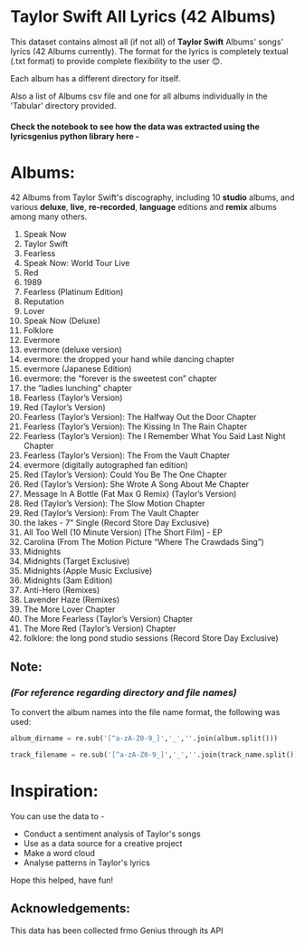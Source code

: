 # Taylor Swift All Lyrics (42 Albums)

This dataset contains almost all (if not all) of **Taylor Swift** Albums' songs' lyrics (42 Albums currently). The format for the lyrics is completely textual (.txt format) to provide complete flexibility to the user 😊.

Each album has a different directory for itself.

Also a list of Albums csv file and one for all albums individually in the 'Tabular' directory provided.

#### Check the notebook to see how the data was extracted using the lyricsgenius python library here - 

# Albums:
42 Albums from Taylor Swift's discography, including 10 **studio** albums, and various **deluxe**, **live**, **re-recorded**, **language** editions and **remix** albums among many others.

1. Speak Now	
2. Taylor Swift	
3. Fearless	
4. Speak Now: World Tour Live	
5. Red	
6. 1989	
7. Fearless (Platinum Edition)	
8. Reputation	
9. Lover	
10. Speak Now (Deluxe)	
11. Folklore	
12. Evermore	
13. evermore (deluxe version)	
14. evermore: the dropped your hand while dancing chapter	
15. evermore (Japanese Edition)	
16. evermore: the “forever is the sweetest con” chapter	
17. the “ladies lunching” chapter	
18. Fearless (Taylor’s Version)	
19. Red (Taylor’s Version)	
20. Fearless (Taylor’s Version): The Halfway Out the Door Chapter	
21. Fearless (Taylor’s Version): The Kissing In The Rain Chapter	
22. Fearless (Taylor’s Version): The I Remember What You Said Last Night Chapter	
23. Fearless (Taylor’s Version): The From the Vault Chapter	
24. evermore (digitally autographed fan edition)	
25. Red (Taylor’s Version): Could You Be The One Chapter	
26. Red (Taylor’s Version): She Wrote A Song About Me Chapter	
27. Message In A Bottle (Fat Max G Remix) (Taylor’s Version) 	
28. Red (Taylor’s Version): The Slow Motion Chapter 	
29. Red (Taylor’s Version): From The Vault Chapter 	
30. the lakes - 7" Single (Record Store Day Exclusive)	
31. All Too Well (10 Minute Version) [The Short Film] - EP	
32. Carolina (From The Motion Picture “Where The Crawdads Sing”)	
33. Midnights	
34. Midnights (Target Exclusive)	
35. Midnights (Apple Music Exclusive) 	
36. Midnights (3am Edition)	
37. Anti-Hero (Remixes) 	
38. Lavender Haze (Remixes)	
39. The More Lover Chapter	
40. The More Fearless (Taylor’s Version) Chapter	
41. The More Red (Taylor’s Version) Chapter	
42. folklore: the long pond studio sessions (Record Store Day Exclusive)	

## Note:
### *(For reference regarding directory and file names)*

To convert the album names into the file name format, the following was used:

```python
album_dirname = re.sub('[^a-zA-Z0-9_]','_',''.join(album.split()))

```
```python
track_filename = re.sub('[^a-zA-Z0-9_]','_',''.join(track_name.split())) + '.txt'

```
# Inspiration:

 You can use the data to -
- Conduct a sentiment analysis of Taylor's songs
- Use as a data source for a creative project
- Make a word cloud 
- Analyse patterns in Taylor's lyrics

Hope this helped, have fun!

## Acknowledgements:
 This data has been collected frmo Genius through its API

